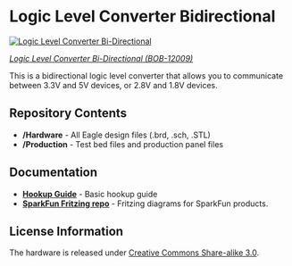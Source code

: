 Logic Level Converter Bidirectional
=========================

[![Logic Level Converter Bi-Directional](https://dlnmh9ip6v2uc.cloudfront.net/images/products/1/2/0/0/9/12009-06_medium.jpg)](https://www.sparkfun.com/products/12009)

[*Logic Level Converter Bi-Directional (BOB-12009)*](https://www.sparkfun.com/products/12009)

This is a bidirectional logic level converter that allows you to communicate between 3.3V and 5V devices, or 2.8V and 1.8V devices.


Repository Contents
-------------------
* **/Hardware** - All Eagle design files (.brd, .sch, .STL)
* **/Production** - Test bed files and production panel files

Documentation
--------------
* **[Hookup Guide](https://learn.sparkfun.com/tutorials/bi-directional-logic-level-converter-hookup-guide)** - Basic hookup guide
* **[SparkFun Fritzing repo](https://github.com/sparkfun/Fritzing_Parts)** - Fritzing diagrams for SparkFun products.

License Information
-------------------
The hardware is released under [Creative Commons Share-alike 3.0](http://creativecommons.org/licenses/by-sa/3.0/).  
